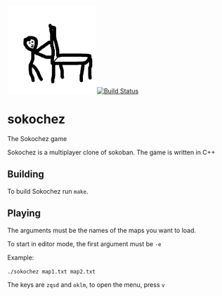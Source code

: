 ![Sokochez Logo](https://raw.githubusercontent.com/Sokochez/sokochez/master/logo.png)
[![Build Status](https://travis-ci.org/Sokochez/sokochez.svg?branch=master)](https://travis-ci.org/Sokochez/sokochez)

# sokochez
The Sokochez game

Sokochez is a multiplayer clone of sokoban.
The game is written in C++

## Building

To build Sokochez run `make`.

## Playing

The arguments must be the names of the maps you want to load.

To start in editor mode, the first argument must be `-e`

Example:

`./sokochez map1.txt map2.txt`

The keys are `zqsd` and `oklm`, to open the menu, press `v`
